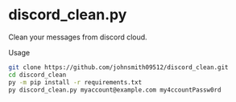 # discord_clean.py
Clean your messages from discord cloud.

Usage
```sh
git clone https://github.com/johnsmith09512/discord_clean.git
cd discord_clean
py -m pip install -r requirements.txt
py discord_clean.py myaccount@example.com my4ccountPassw0rd
```
